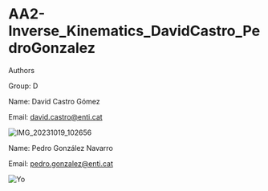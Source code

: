 # AA2-Inverse_Kinematics_DavidCastro_PedroGonzalez

Authors 

Group: D

Name: David Castro Gómez

Email: david.castro@enti.cat

![IMG_20231019_102656](https://github.com/DavidCastroGomez/AA1-ManualMovement_DavidCastro_PedroGonzalez/assets/99954770/c9632bb6-2ce8-40b8-ac5e-e56574061f43)

Name: Pedro González Navarro

Email: pedro.gonzalez@enti.cat

![Yo](https://github.com/DavidCastroGomez/AA1-ManualMovement_DavidCastro_PedroGonzalez/assets/99645935/151781d6-536e-4ca4-8afc-d8631f08d504)

